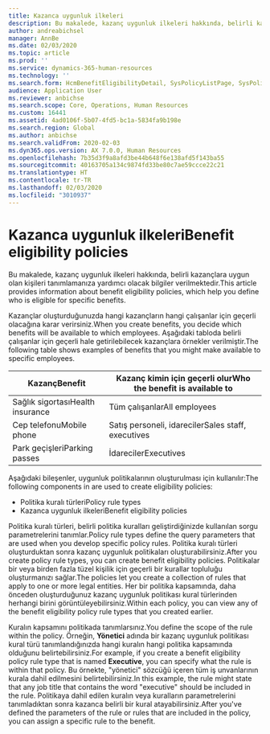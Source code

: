 ```yaml
---
title: Kazanca uygunluk ilkeleri
description: Bu makalede, kazanç uygunluk ilkeleri hakkında, belirli kazançlara uygun olan kişileri tanımlamanıza yardımcı olacak bilgiler verilmektedir.
author: andreabichsel
manager: AnnBe
ms.date: 02/03/2020
ms.topic: article
ms.prod: ''
ms.service: dynamics-365-human-resources
ms.technology: ''
ms.search.form: HcmBenefitEligibilityDetail, SysPolicyListPage, SysPolicySourceDocumentRuleType
audience: Application User
ms.reviewer: anbichse
ms.search.scope: Core, Operations, Human Resources
ms.custom: 16441
ms.assetid: 4ad0106f-5b07-4fd5-bc1a-5834fa9b198e
ms.search.region: Global
ms.author: anbichse
ms.search.validFrom: 2020-02-03
ms.dyn365.ops.version: AX 7.0.0, Human Resources
ms.openlocfilehash: 7b35d3f9a8afd3be44b648f6e138afd5f143ba55
ms.sourcegitcommit: 40163705a134c9874fd33be80c7ae59ccce22c21
ms.translationtype: HT
ms.contentlocale: tr-TR
ms.lasthandoff: 02/03/2020
ms.locfileid: "3010937"
---
```

# <a name="benefit-eligibility-policies"></a><span data-ttu-id="84c91-103">Kazanca uygunluk ilkeleri</span><span class="sxs-lookup"><span data-stu-id="84c91-103">Benefit eligibility policies</span></span>

<span data-ttu-id="84c91-104">Bu makalede, kazanç uygunluk ilkeleri hakkında, belirli kazançlara uygun olan kişileri tanımlamanıza yardımcı olacak bilgiler verilmektedir.</span><span class="sxs-lookup"><span data-stu-id="84c91-104">This article provides information about benefit eligibility policies, which help you define who is eligible for specific benefits.</span></span>

<span data-ttu-id="84c91-105">Kazançlar oluşturduğunuzda hangi kazançların hangi çalışanlar için geçerli olacağına karar verirsiniz.</span><span class="sxs-lookup"><span data-stu-id="84c91-105">When you create benefits, you decide which benefits will be available to which employees.</span></span> <span data-ttu-id="84c91-106">Aşağıdaki tabloda belirli çalışanlar için geçerli hale getirilebilecek kazançlara örnekler verilmiştir.</span><span class="sxs-lookup"><span data-stu-id="84c91-106">The following table shows examples of benefits that you might make available to specific employees.</span></span>

| <span data-ttu-id="84c91-107">Kazanç</span><span class="sxs-lookup"><span data-stu-id="84c91-107">Benefit</span></span>          | <span data-ttu-id="84c91-108">Kazanç kimin için geçerli olur</span><span class="sxs-lookup"><span data-stu-id="84c91-108">Who the benefit is available to</span></span> |
|------------------|---------------------------------|
| <span data-ttu-id="84c91-109">Sağlık sigortası</span><span class="sxs-lookup"><span data-stu-id="84c91-109">Health insurance</span></span> | <span data-ttu-id="84c91-110">Tüm çalışanlar</span><span class="sxs-lookup"><span data-stu-id="84c91-110">All employees</span></span>                   |
| <span data-ttu-id="84c91-111">Cep telefonu</span><span class="sxs-lookup"><span data-stu-id="84c91-111">Mobile phone</span></span>     | <span data-ttu-id="84c91-112">Satış personeli, idareciler</span><span class="sxs-lookup"><span data-stu-id="84c91-112">Sales staff, executives</span></span>         |
| <span data-ttu-id="84c91-113">Park geçişleri</span><span class="sxs-lookup"><span data-stu-id="84c91-113">Parking passes</span></span>   | <span data-ttu-id="84c91-114">İdareciler</span><span class="sxs-lookup"><span data-stu-id="84c91-114">Executives</span></span>                      |

<span data-ttu-id="84c91-115">Aşağıdaki bileşenler, uygunluk politikalarının oluşturulması için kullanılır:</span><span class="sxs-lookup"><span data-stu-id="84c91-115">The following components in are used to create eligibility policies:</span></span>

-   <span data-ttu-id="84c91-116">Politika kuralı türleri</span><span class="sxs-lookup"><span data-stu-id="84c91-116">Policy rule types</span></span>
-   <span data-ttu-id="84c91-117">Kazanca uygunluk ilkeleri</span><span class="sxs-lookup"><span data-stu-id="84c91-117">Benefit eligibility policies</span></span>

<span data-ttu-id="84c91-118">Politika kuralı türleri, belirli politika kuralları geliştirdiğinizde kullanılan sorgu parametrelerini tanımlar.</span><span class="sxs-lookup"><span data-stu-id="84c91-118">Policy rule types define the query parameters that are used when you develop specific policy rules.</span></span> <span data-ttu-id="84c91-119">Politika kuralı türleri oluşturduktan sonra kazanç uygunluk politikaları oluşturabilirsiniz.</span><span class="sxs-lookup"><span data-stu-id="84c91-119">After you create policy rule types, you can create benefit eligibility policies.</span></span> <span data-ttu-id="84c91-120">Politikalar bir veya birden fazla tüzel kişilik için geçerli bir kurallar topluluğu oluşturmanızı sağlar.</span><span class="sxs-lookup"><span data-stu-id="84c91-120">The policies let you create a collection of rules that apply to one or more legal entities.</span></span> <span data-ttu-id="84c91-121">Her bir politika kapsamında, daha önceden oluşturduğunuz kazanç uygunluk politikası kural türlerinden herhangi birini görüntüleyebilirsiniz.</span><span class="sxs-lookup"><span data-stu-id="84c91-121">Within each policy, you can view any of the benefit eligibility policy rule types that you created earlier.</span></span> 

<span data-ttu-id="84c91-122">Kuralın kapsamını politikada tanımlarsınız.</span><span class="sxs-lookup"><span data-stu-id="84c91-122">You define the scope of the rule within the policy.</span></span> <span data-ttu-id="84c91-123">Örneğin, **Yönetici** adında bir kazanç uygunluk politikası kural türü tanımlandığınızda hangi kuralın hangi politika kapsamında olduğunu belirtebilirsiniz.</span><span class="sxs-lookup"><span data-stu-id="84c91-123">For example, if you create a benefit eligibility policy rule type that is named **Executive**, you can specify what the rule is within that policy.</span></span> <span data-ttu-id="84c91-124">Bu örnekte, "yönetici" sözcüğü içeren tüm iş unvanlarının kurala dahil edilmesini belirtebilirsiniz.</span><span class="sxs-lookup"><span data-stu-id="84c91-124">In this example, the rule might state that any job title that contains the word "executive" should be included in the rule.</span></span> <span data-ttu-id="84c91-125">Politikaya dahil edilen kuralın veya kuralların parametrelerini tanımladıktan sonra kazanca belirli bir kural atayabilirsiniz.</span><span class="sxs-lookup"><span data-stu-id="84c91-125">After you've defined the parameters of the rule or rules that are included in the policy, you can assign a specific rule to the benefit.</span></span>




